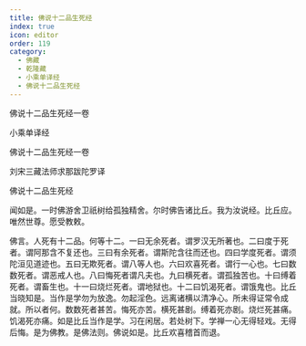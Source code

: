 ```yaml
---
title: 佛说十二品生死经
index: true
icon: editor
order: 119
category:
  - 佛藏
  - 乾隆藏
  - 小乘单译经
  - 佛说十二品生死经
---
```


佛说十二品生死经一卷  

小乘单译经  

佛说十二品生死经一卷  

刘宋三藏法师求那跋陀罗译  

佛说十二品生死经  

闻如是。一时佛游舍卫祇树给孤独精舍。尔时佛告诸比丘。我为汝说经。比丘应。唯然世尊。愿受教敕。  

佛言。人死有十二品。何等十二。一曰无余死者。谓罗汉无所著也。二曰度于死者。谓阿那含不复还也。三曰有余死者。谓斯陀含往而还也。四曰学度死者。谓须陀洹见道迹也。五曰无欺死者。谓八等人也。六曰欢喜死者。谓行一心也。七曰数数死者。谓恶戒人也。八曰悔死者谓凡夫也。九曰横死者。谓孤独苦也。十曰缚着死者。谓畜生也。十一曰烧烂死者。谓地狱也。十二曰饥渴死者。谓饿鬼也。比丘当晓知是。当作是学勿为放逸。勿起淫色。远离诸横以清净心。所未得证常令成就。所以者何。数数死者甚苦。悔死亦苦。横死甚剧。缚着死亦剧。烧烂死甚痛。饥渴死亦痛。如是比丘当作是学。习在闲居。若处树下。学禅一心无得轻戏。无得后悔。是为佛教。是佛法则。佛说如是。比丘欢喜稽首而退。  

